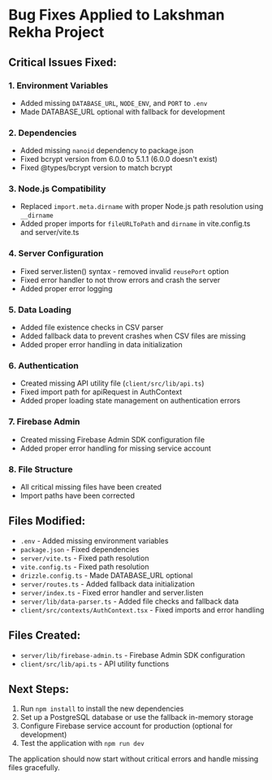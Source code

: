 # Bug Fixes Applied to Lakshman Rekha Project

## Critical Issues Fixed:

### 1. Environment Variables
- Added missing `DATABASE_URL`, `NODE_ENV`, and `PORT` to `.env`
- Made DATABASE_URL optional with fallback for development

### 2. Dependencies
- Added missing `nanoid` dependency to package.json
- Fixed bcrypt version from 6.0.0 to 5.1.1 (6.0.0 doesn't exist)
- Fixed @types/bcrypt version to match bcrypt

### 3. Node.js Compatibility
- Replaced `import.meta.dirname` with proper Node.js path resolution using `__dirname`
- Added proper imports for `fileURLToPath` and `dirname` in vite.config.ts and server/vite.ts

### 4. Server Configuration
- Fixed server.listen() syntax - removed invalid `reusePort` option
- Fixed error handler to not throw errors and crash the server
- Added proper error logging

### 5. Data Loading
- Added file existence checks in CSV parser
- Added fallback data to prevent crashes when CSV files are missing
- Added proper error handling in data initialization

### 6. Authentication
- Created missing API utility file (`client/src/lib/api.ts`)
- Fixed import path for apiRequest in AuthContext
- Added proper loading state management on authentication errors

### 7. Firebase Admin
- Created missing Firebase Admin SDK configuration file
- Added proper error handling for missing service account

### 8. File Structure
- All critical missing files have been created
- Import paths have been corrected

## Files Modified:
- `.env` - Added missing environment variables
- `package.json` - Fixed dependencies
- `server/vite.ts` - Fixed path resolution
- `vite.config.ts` - Fixed path resolution  
- `drizzle.config.ts` - Made DATABASE_URL optional
- `server/routes.ts` - Added fallback data initialization
- `server/index.ts` - Fixed error handler and server.listen
- `server/lib/data-parser.ts` - Added file checks and fallback data
- `client/src/contexts/AuthContext.tsx` - Fixed imports and error handling

## Files Created:
- `server/lib/firebase-admin.ts` - Firebase Admin SDK configuration
- `client/src/lib/api.ts` - API utility functions

## Next Steps:
1. Run `npm install` to install the new dependencies
2. Set up a PostgreSQL database or use the fallback in-memory storage
3. Configure Firebase service account for production (optional for development)
4. Test the application with `npm run dev`

The application should now start without critical errors and handle missing files gracefully.